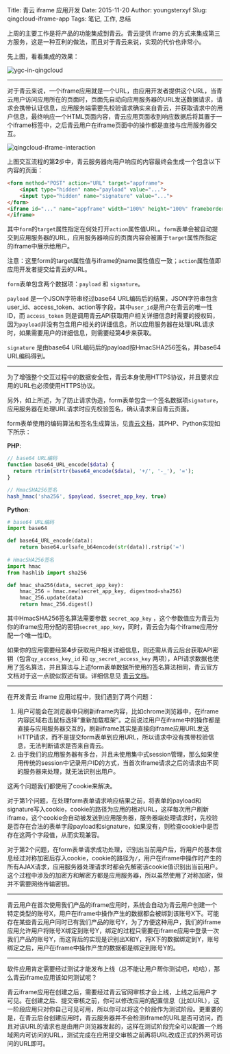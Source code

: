 Title: 青云 iframe 应用开发
Date: 2015-11-20
Author: youngsterxyf
Slug: qingcloud-iframe-app
Tags: 笔记, 工作, 总结

上周的主要工作是将产品的功能集成到青云。青云提供 iframe 的方式来集成第三方服务，这是一种互利的做法，而且对于青云来说，实现的代价也非常小。

先上图，看看集成的效果：

![ygc-in-qingcloud](https://raw.githubusercontent.com/youngsterxyf/youngsterxyf.github.com/master/assets/uploads/pics/ygc-in-qingcloud.png)

------

对于青云来说，一个iframe应用就是一个URL，由应用开发者提供这个URL，当青云用户访问应用所在的页面时，页面先自动向应用服务器的URL发送数据请求，请求会携带认证信息，应用服务端需要先校验请求确实来自青云，并获取请求中的用户信息，最终响应一个HTML页面内容，青云应用页面收到响应数据后将其置于一个iframe标签中，之后青云用户在iframe页面中的操作都是直接与应用服务器交互。

![qingcloud-iframe-interaction](https://raw.githubusercontent.com/youngsterxyf/youngsterxyf.github.com/master/assets/uploads/pics/qingcloud-iframe-interaction.png)

上图交互流程的第**2**步中，青云服务器向用户响应的内容最终会生成一个包含以下内容的页面：

```html
<form method="POST" action="URL" target="appframe">
    <input type="hidden" name="payload" value="...">
    <input type="hidden" name="signature" value="...">
</form>
<iframe id="..." name="appframe" width="100%" height="100%" frameborder="0">
</iframe>
```

其中`form`的`target`属性指定在何处打开`action`属性值URL。`form`表单会被自动提交到应用服务器的URL，应用服务器响应的页面内容会被置于`target`属性所指定的iframe中展示给用户。

注意：这里form的target属性值与iframe的name属性值应一致；`action`属性值即应用开发者提交给青云的URL。

`form`表单包含两个数据项：`payload` 和 `signature`。

`payload` 是一个JSON字符串经过base64 URL编码后的结果，JSON字符串包含user_id、access_token、action等字段，其中`user_id`是用户在青云的唯一性ID，而 `access_token` 则是调用青云API获取用户相关详细信息时需要的授权码，因为`payload`并没有包含用户相关的详细信息，所以应用服务器在处理URL请求时，如果需要用户的详细信息，则需要经第**4**步来获取。

`signature` 是由base64 URL编码后的payload按HmacSHA256签名，并base64 URL编码得到。

------

为了增强整个交互过程中的数据安全性，青云本身使用HTTPS协议，并且要求应用的URL也必须使用HTTPS协议。

另外，如上所述，为了防止请求伪造，form表单包含一个签名数据项`signature`，应用服务器在处理URL请求时应先校验签名，确认请求来自青云页面。

form表单使用的编码算法和签名生成算法，见[青云文档](https://docs.qingcloud.com/app/common/tutorial.html)，其PHP、Python实现如下所示：

**PHP**:

```php
// base64 URL编码
function base64_URL_encode($data) {
  return rtrim(strtr(base64_encode($data), '+/', '-_'), '=');
}

// HmacSHA256签名
hash_hmac('sha256', $payload, $secret_app_key, true)
```

**Python**:

```python
# base64 URL编码
import base64

def base64_URL_encode(data):
    return base64.urlsafe_b64encode(str(data)).rstrip('=')
    
# HmacSHA256签名
import hmac
from hashlib import sha256

def hmac_sha256(data, secret_app_key):
    hmac_256 = hmac.new(secret_app_key, digestmod=sha256)
    hmac_256.update(data)
    return hmac_256.digest()
```

其中HmacSHA256签名算法需要参数 `secret_app_key` ，这个参数值应为青云为你的iframe应用分配的密钥`secret_app_key`，同时，青云会为每个iframe应用分配一个唯一性ID。

如果你的应用需要经第**4**步获取用户相关详细信息，则还需从青云后台获取API密钥（包含`qy_access_key_id` 和 `qy_secret_access_key` 两项），API请求数据也使用了签名算法，并且算法与上述form表单数据所使用的签名算法相同，青云官方文档对于这一点貌似叙述有误。详细信息见 [青云文档](https://docs.qingcloud.com/app/common/tutorial.html#api)。

------

在开发青云 iframe 应用过程中，我们遇到了两个问题：

1. 用户可能会在浏览器中只刷新iframe内容，比如chrome浏览器中，在iframe内容区域右击鼠标选择“重新加载框架”。之前说过用户在iframe中的操作都是直接与应用服务器交互的，刷新iframe其实是直接向iframe应用URL发送HTTP请求，而不是提交form表单到应用URL，所以请求中没有携带校验信息，无法判断请求是否来自青云。
2. 由于我们的应用服务器有多台，并且未使用集中式session管理，那么如果使用传统的session中记录用户ID的方式，当首次iframe请求之后的请求由不同的服务器来处理，就无法识别出用户。

这两个问题我们都使用了cookie来解决。

对于第1个问题，在处理form表单请求响应结果之前，将表单的payload和signature写入cookie，cookie的路径为应用的相对URL，这样每次用户刷新iframe，这个cookie会自动被发送到应用服务器，服务器端处理请求时，先校验是否存在合法的表单字段payload和signature，如果没有，则检查cookie中是否存在这两个字段值，从而实现兼容。

对于第2个问题，在form表单请求成功处理，识别出当前用户后，将用户的基本信息经过对称加密后存入cookie，cookie的路径为`/`，用户在iframe中操作时产生的所有AJAX请求，应用服务器处理请求时都会先解密该cookie值识别出当前用户。这个过程中涉及的加密方和解密方都是应用服务器，所以虽然使用了对称加密，但并不需要网络传输密钥。

------

青云用户在首次使用我们产品的iframe应用时，系统会自动为青云用户创建一个特定类型的账号X，用户在iframe中操作产生的数据都会被绑到该账号X下。可能存在某些青云用户同时已有我们产品的账号Y，为了方便这种用户，我们的iframe应用允许用户将账号X绑定到账号Y，绑定的过程只需要在iframe应用中登录一次我们产品的账号Y，而这背后的实现是识别出X和Y，将X下的数据绑定到Y，账号绑定之后，用户在iframe中操作产生的数据都是绑定到账号Y的。

------

软件应用肯定需要经过测试才能发布上线（总不能让用户帮你测试吧，哈哈），那么青云iframe应用该如何测试呢？

青云iframe应用在创建之后，需要经过青云官网审核才会上线，上线之后用户才可见。在创建之后、提交审核之前，你可以修改应用的配置信息（比如URL），这一阶段应用只对你自己可见可用，所以你可以将这个阶段作为测试阶段。更重要的是，在青云后台创建应用时，青云服务器并不会检测iframe的URL是否可访问，而且对该URL的请求也是由用户浏览器发起的，这样在测试阶段完全可以配置一个局域网内可访问的URL，测试完成在应用提交审核之前再将URL改成正式的外网可访问的URL即可。


